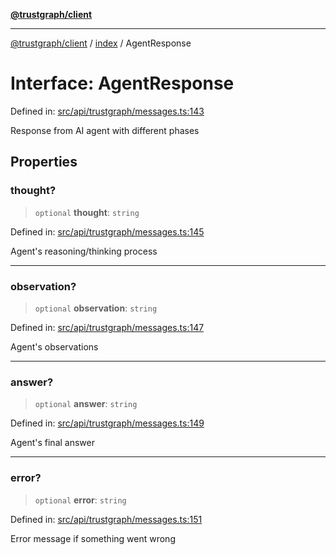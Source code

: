[**@trustgraph/client**](../../README.md)

***

[@trustgraph/client](../../README.md) / [index](../README.md) / AgentResponse

# Interface: AgentResponse

Defined in: [src/api/trustgraph/messages.ts:143](https://github.com/trustgraph-ai/trustgraph-ts-client/blob/dd779923b4eaffccd17ba61aaee70d2766e28e49/src/api/trustgraph/messages.ts#L143)

Response from AI agent with different phases

## Properties

### thought?

> `optional` **thought**: `string`

Defined in: [src/api/trustgraph/messages.ts:145](https://github.com/trustgraph-ai/trustgraph-ts-client/blob/dd779923b4eaffccd17ba61aaee70d2766e28e49/src/api/trustgraph/messages.ts#L145)

Agent's reasoning/thinking process

***

### observation?

> `optional` **observation**: `string`

Defined in: [src/api/trustgraph/messages.ts:147](https://github.com/trustgraph-ai/trustgraph-ts-client/blob/dd779923b4eaffccd17ba61aaee70d2766e28e49/src/api/trustgraph/messages.ts#L147)

Agent's observations

***

### answer?

> `optional` **answer**: `string`

Defined in: [src/api/trustgraph/messages.ts:149](https://github.com/trustgraph-ai/trustgraph-ts-client/blob/dd779923b4eaffccd17ba61aaee70d2766e28e49/src/api/trustgraph/messages.ts#L149)

Agent's final answer

***

### error?

> `optional` **error**: `string`

Defined in: [src/api/trustgraph/messages.ts:151](https://github.com/trustgraph-ai/trustgraph-ts-client/blob/dd779923b4eaffccd17ba61aaee70d2766e28e49/src/api/trustgraph/messages.ts#L151)

Error message if something went wrong
